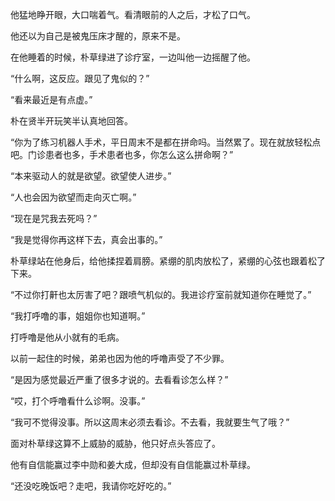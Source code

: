 他猛地睁开眼，大口喘着气。看清眼前的人之后，才松了口气。

他还以为自己是被鬼压床才醒的，原来不是。

在他睡着的时候，朴草绿进了诊疗室，一边叫他一边摇醒了他。

“什么啊，这反应。跟见了鬼似的？”

“看来最近是有点虚。”

朴在贤半开玩笑半认真地回答。

“你为了练习机器人手术，平日周末不是都在拼命吗。当然累了。现在就放轻松点吧。门诊患者也多，手术患者也多，你怎么这么拼命啊？”

“本来驱动人的就是欲望。欲望使人进步。”

“人也会因为欲望而走向灭亡啊。”

“现在是咒我去死吗？”

“我是觉得你再这样下去，真会出事的。”

朴草绿站在他身后，给他揉捏着肩膀。紧绷的肌肉放松了，紧绷的心弦也跟着松了下来。

“不过你打鼾也太厉害了吧？跟喷气机似的。我进诊疗室前就知道你在睡觉了。”

“我打呼噜的事，姐姐你也知道啊。”

打呼噜是他从小就有的毛病。

以前一起住的时候，弟弟也因为他的呼噜声受了不少罪。

“是因为感觉最近严重了很多才说的。去看看诊怎么样？”

“哎，打个呼噜看什么诊啊。没事。”

“我可不觉得没事。所以这周末必须去看诊。不去看，我就要生气了哦？”

面对朴草绿这算不上威胁的威胁，他只好点头答应了。

他有自信能赢过李中勋和姜大成，但却没有自信能赢过朴草绿。

“还没吃晚饭吧？走吧，我请你吃好吃的。”